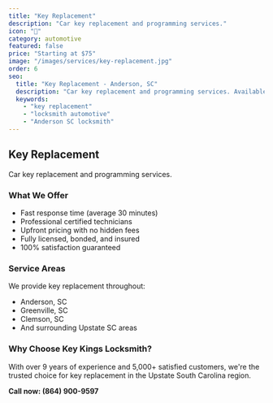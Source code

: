 ```yaml
---
title: "Key Replacement"
description: "Car key replacement and programming services."
icon: "🔐"
category: automotive
featured: false
price: "Starting at $75"
image: "/images/services/key-replacement.jpg"
order: 6
seo:
  title: "Key Replacement - Anderson, SC"
  description: "Car key replacement and programming services. Available throughout Anderson and Upstate SC."
  keywords:
    - "key replacement"
    - "locksmith automotive"
    - "Anderson SC locksmith"
---
```


## Key Replacement

Car key replacement and programming services.

### What We Offer

- Fast response time (average 30 minutes)
- Professional certified technicians
- Upfront pricing with no hidden fees
- Fully licensed, bonded, and insured
- 100% satisfaction guaranteed

### Service Areas

We provide key replacement throughout:
- Anderson, SC
- Greenville, SC
- Clemson, SC
- And surrounding Upstate SC areas

### Why Choose Key Kings Locksmith?

With over 9 years of experience and 5,000+ satisfied customers, we're the trusted choice for key replacement in the Upstate South Carolina region.

**Call now: (864) 900-9597**
